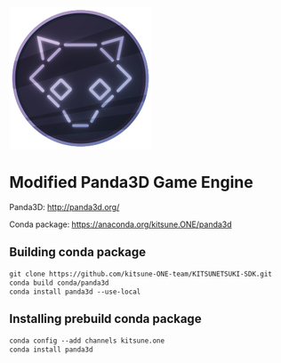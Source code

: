 ![logo](icon.png)

Modified Panda3D Game Engine
============================

Panda3D: http://panda3d.org/

Conda package: https://anaconda.org/kitsune.ONE/panda3d


Building conda package
----------------------

```
git clone https://github.com/kitsune-ONE-team/KITSUNETSUKI-SDK.git
conda build conda/panda3d
conda install panda3d --use-local
```


Installing prebuild conda package
---------------------------------

```
conda config --add channels kitsune.one
conda install panda3d
```
